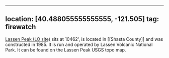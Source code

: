 
---
location: [40.488055555555555, -121.505]
tag: firewatch
---

[Lassen Peak (LO site)](http://www.peakbagging.com/CALookoutPhotos/LassenPk.html) sits at 10462', is located in [[Shasta County]] and was constructed in 1985. It is run and operated by Lassen Volcanic National Park. It can be found on the Lassen Peak USGS topo map.
